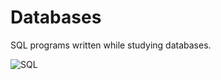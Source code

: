# Databases
SQL programs written while studying databases.

![SQL](https://img.shields.io/badge/SQL-blue)
